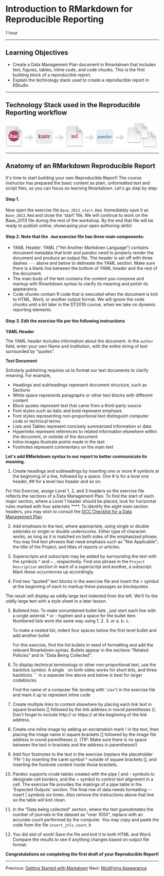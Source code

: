 #  Introduction to RMarkdown for Reproducible Reporting

1 hour

---------------------------------------------------

## Learning Objectives

* Create a Data Management Plan document in Rmarkdown that includes text, figures, tables, inline code, and code chunks. This is the first building block of a reproducible report.
* Explain the technology stack used to create a reproducible report in RStudio

----------------------------------------------------

## Technology Stack used in the Reproducible Reporting workflow

![RMarkdown workflow](img/rmarkdownflow.png)

*****

## Anatomy of an RMarkdown Reproducible Report

It's time to start building your own Reproducible Report! The course instructor has prepared the basic content as plain, unformatted text and script files, so you can focus on learning Rmarkdown. Let's go step by step:

#### Step 1. 

Now open the exercise file `Base_2013_start.Rmd`. Immediately save it as
`Base_2013.Rmd` and close the 'start' file. We will  continue to work on the
Base_2013 file during the rest of the workshop.  By the end that file will be ready to publish online, showcasing your open authoring skills!

#### Step 2. Note that the `.Rmd` exercise file has three main components:

* YAML Header: YAML ("Yet Another Markdown Language") contains document metadata that knitr and pandoc need to properly render the document and produce an output file. The header is set off with three dashes `---` above and below to delineate the YAML section. Make sure there is a blank line between the bottom of YAML header and the rest of the document. 
* The main body of the text contains the content you compose and markup with Rmarkdown syntax to clarify its meaning and polish its appearance.
* Code chunks contain R code that is executed when the document is knit to HTML, Word, or another output format. We will ignore the code chunks until a bit later in the DT2018 course, when we take on dynamic reporting elements.


#### Step 3. Edit the exercise file per the following instructions 


**YAML Header**

The YAML header includes information about the document.  In the `author`
field, enter your own Name and Institution, with the entire string of text
surrounded by "quotes".     

**Text Document**


Scholarly publishing requires us to format our text documents to clarify
meaning. For example,

* Headings and subheadings represent document structure, such as Sections
* White space represents paragraphs or other text blocks with different content
* Block quotes represent text that came from a third-party source
* Font styles such as italic and bold represent emphasis
* Font styles representing non-proportional text distinguish computer code or technical terms
* Lists and Tables represent concisely summarized information or data
* Hyperlinks represent references to related information elsewhere within the document, or outside of the document
* Inline images illustrate points made in the text
* Footnotes represent commentary on the main text


**Let's add RMarkdown syntax to our report to better communicate its meaning.** 


1. Create headings and subheadings by inserting one or more \# symbols at the beginning of a line, followed by a space. One \# is for a level one header, \#\# for a level two header and so on. 

For this Exercise, assign Level 1, 2, and 3 headers so the exercise file reflects the sections 
of a Data Management Plan. To find the start of each major section, where a Level 1 header should be placed, 
look for horizontal rules marked with four asterisks \*\*\*\*. To identify the eight main section headers, 
you may wish to consult the [DCC Checklist for a Data Management Plan](http://www.dcc.ac.uk/sites/default/files/documents/resource/DMP/DMP_Checklist_2013.pdf).

2. Add emphasis to the text, where appropriate, using single or double asterisks or single or double underscores. Either type of character works, as long as it is matched on both sides of the emphasized phrase. You may find text phrases that need emphasis such as "Not Applicable"; the title of the Project; and titles of reports or articles.

3. Superscripts and subscripts may be added by surrounding the text with the symbols ^ and ~ , respectively. Find one phrase in the `Project Description` section in want of a superscript and another, a subscript. Mark these occurrences up accordingly. 

4. Find two "quoted" text blocks in the exercise file and insert the \> symbol at the beginning of each to markup these passages as blockquotes.

The result will display as oddly large text indented from the left. We'll fix the oddly large text with a style sheet in a later lesson.


5. Bulleted lists: To make unnumbered bullet lists , just start each line with a single asterisk \* or - hyphen and a space for the bullet item.  Numbered lists work the same way using 1. 2. 3. or a. b. c.  

    To make a nested list, indent four spaces below the first level bullet and add another bullet

    For this exercise, find the list bullets in need of formatting and add the relevant Rmarkdown syntax. Bullets appear in  the sections "Related Policies" and in "Data Being Collected".
    

6. To display technical terminology or other non-proportional text, use the backtick symbol. A single \` on both sides works for short bits, and  three backticks \`\`\` in a separate line above and below is best for larger codeblocks.  

    Find the name of a computer file (ending with '.csv') in the exercise file and mark it up to represent inline code
  
7. Create multiple links to content elsewhere by placing each link text in square brackets \[\] followed by the link address in round parentheses \(\). Don't forget to include http:// or https:// at the beginning of the link address. 

8. Create one inline image by adding an exclamation mark \! in the text, then
placing the image name  in square brackets \[\] followed by the image file
address in round parentheses \(\).  (TIP: Make sure there is no space between the text in brackets and the address in parentheses!)

9. Add four footnotes to the text in the exercise (replace the placeholder 'FN-') by inserting the caret symbol ^ outside of square brackets \[\], and inserting the footnote content inside those brackets.

10. Pandoc supports crude tables created with the pipe \| and \- symbols to designate cell borders, and the \+ symbol to control text alignment in a cell. The exercise file provides the makings of a pipe table in the 'Expected Outputs' section. The final row of data needs formatting -- insert | symbols six times. Also remove the instructions above that line so the table will knit clean. 

11. In the "Data being collected" section, where the text guesstimates the number of journals in the dataset as "over 1000", replace with an accurate count performed by the computer. You may copy and paste the code from the file `insert_jnls_count.R`

12. You did alot of work! Save the file and knit it to both HTML and Word. Compare the results to see if anything changes based on output file format.

**Congratulations on completing the first draft of your Reproducible Report!**

****


Previous: [Getting Started with Markdown](00-getting-started.html) Next:
[Modifying Appearance](02-modifying-appearance.html)
